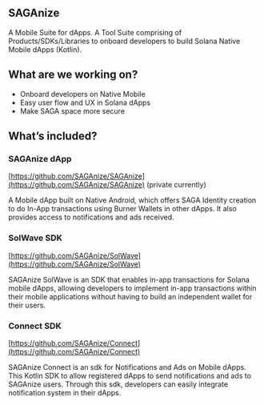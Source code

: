 ## SAGAnize

A Mobile Suite for dApps. A Tool Suite comprising of Products/SDKs/Libraries to onboard developers to build Solana Native Mobile dApps (Kotlin). 

## What are we working on?

- Onboard developers on Native Mobile
- Easy user flow and UX in Solana dApps
- Make SAGA space more secure

## What’s included?

### SAGAnize dApp

[https://github.com/SAGAnize/SAGAnize](https://github.com/SAGAnize/SAGAnize) (private currently)

A Mobile dApp built on Native Android, which offers SAGA Identity creation to do In-App transactions using Burner Wallets in other dApps. It also provides access to notifications and ads received. 

### SolWave SDK

[https://github.com/SAGAnize/SolWave](https://github.com/SAGAnize/SolWave)

SAGAnize SolWave is an SDK that enables in-app transactions for Solana mobile dApps, allowing developers to implement in-app transactions within their mobile applications without having to build an independent wallet for their users.

### Connect SDK

[https://github.com/SAGAnize/Connect](https://github.com/SAGAnize/Connect)

SAGAnize Connect is an sdk for Notifications and Ads on Mobile dApps. This Kotlin SDK to allow registered dApps to send notifications and ads to SAGAnize users. Through this sdk, developers can easily integrate notification system in their dApps.
